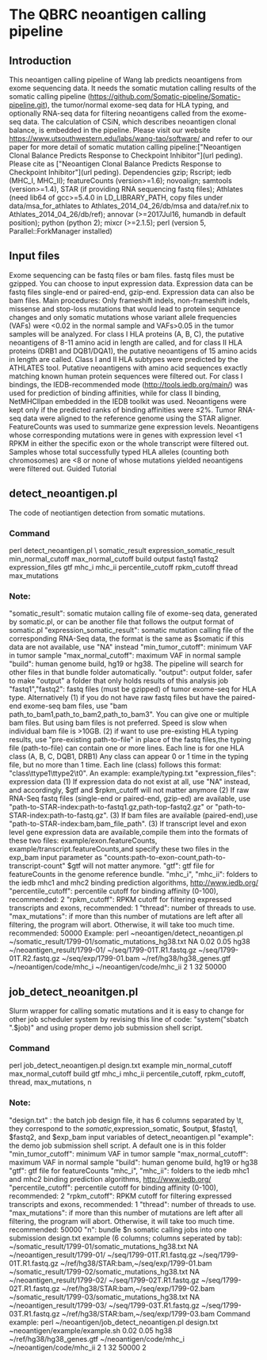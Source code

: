 # The QBRC neoantigen calling pipeline
## Introduction
This neoantigen calling pipeline of Wang lab predicts neoantigens from exome sequencing data. It needs the somatic mutation calling results of the somatic calling pipeline (https://github.com/Somatic-pipeline/Somatic-pipeline.git), the tumor/normal exome-seq data for HLA typing, and optionally RNA-seq data for filtering neoantigens called from the exome-seq data. The calculation of CSiN, which describes neoantigen clonal balance, is embedded in the pipeline.
Please visit our website https://www.utsouthwestern.edu/labs/wang-tao/software/ and refer to our paper for more detail of somatic mutation calling pipeline:["Neoantigen Clonal Balance Predicts Response to Checkpoint Inhibitor"](url peding). Please cite as ["Neoantigen Clonal Balance Predicts Response to Checkpoint Inhibitor"](url peding).
Dependencies
gzip; Rscript; iedb (MHC_I, MHC_II); featureCounts (version>=1.6); novoalign; samtools (version>=1.4), STAR (if providing RNA sequencing fastq files); Athlates (need lib64 of gcc>=5.4.0 in LD_LIBRARY_PATH, copy files under data/msa_for_athlates to Athlates_2014_04_26/db/msa and data/ref.nix to Athlates_2014_04_26/db/ref); annovar (>=2017Jul16, humandb in default position); python (python 2); mixcr (>=2.1.5); perl (version 5, Parallel::ForkManager installed)
## Input files
Exome sequencing can be fastq files or bam files. fastq files must be gzipped. You can choose to input expression data. Expression data can be fastq files single-end or paired-end, gzip-end. Expression data can also be bam files.
Main procedures:
Only frameshift indels, non-frameshift indels, missense and stop-loss mutations that would lead to protein sequence changes and only somatic mutations whose variant allele frequencies (VAFs) were <0.02 in the normal sample and VAFs>0.05 in the tumor samples will be analyzed. For class I HLA proteins (A, B, C), the putative neoantigens of 8-11 amino acid in length are called, and for class II HLA proteins (DRB1 and DQB1/DQA1), the putative neoantigens of 15 amino acids in length are called. Class I and II HLA subtypes were predicted by the ATHLATES tool. Putative neoantigens with amino acid sequences exactly matching known human protein sequences were filtered out. For class I bindings, the IEDB-recommended mode (http://tools.iedb.org/main/) was used for prediction of binding affinities, while for class II binding, NetMHCIIpan embedded in the IEDB toolkit was used. Neoantigens were kept only if the predicted ranks of binding affinities were ≤2%. Tumor RNA-seq data were aligned to the reference genome using the STAR aligner. FeatureCounts was used to summarize gene expression levels. Neoantigens whose corresponding mutations were in genes with expression level <1 RPKM in either the specific exon or the whole transcript were filtered out. Samples whose total successfully typed HLA alleles (counting both chromosomes) are <8 or none of whose mutations yielded neoantigens were filtered out.
Guided Tutorial
## detect_neoantigen.pl
The code of neotiantigen detection from somatic mutations.
### Command
perl detect_neoantigen.pl \ somatic_result 
expression_somatic_result 
min_normal_cutoff max_normal_cutoff build output fastq1 fastq2 expression_files gtf mhc_i mhc_ii 
percentile_cutoff rpkm_cutoff thread max_mutations
### Note:
"somatic_result": somatic mutaion calling file of exome-seq data, generated by somatic.pl, or can be another file that follows the output format of somatic.pl 
"expression_somatic_result": somatic mutation calling file of the corresponding RNA-Seq data, the format is the same as $somatic if this data are not available, use "NA" instead 
"min_tumor_cutoff": minimum VAF in tumor sample 
"max_normal_cutoff": maximum VAF in normal sample 
"build": human genome build, hg19 or hg38. The pipeline will search for other files in that bundle folder automatically.
"output": output folder, safer to make "output" a folder that only holds results of this analysis job
"fastq1","fastq2": fastq files (must be gzipped) of tumor exome-seq for HLA type. Alternatively
(1) if you do not have raw fastq files but have the paired-end exome-seq bam files, use "bam path_to_bam1,path_to_bam2,path_to_bam3".
You can give one or multiple bam files. But using bam files is not preferred. Speed is slow when individual bam file is >10GB.
(2) if want to use pre-existing HLA typing results, use "pre-existing path-to-file" in place of the fastq files,the typing file (path-to-file) can contain one or more lines. Each line is for one HLA class (A, B, C, DQB1, DRB1)
Any class can appear 0 or 1 time in the typing file, but no more than 1 time.
Each line (class) follows this format: "class\ttype1\ttype2\t0". An example: example/typing.txt
"expression_files": expression data
(1) If expression data do not exist at all, use "NA" instead, and accordingly, $gtf and $rpkm_cutoff will not matter anymore
(2) If raw RNA-Seq fastq files (single-end or paired-end, gzip-ed) are available, use "path-to-STAR-index:path-to-fastq1.gz,path-top-fastq2.gz" or "path-to-STAR-index:path-to-fastq.gz".
(3) If bam files are available (paired-end),use "path-to-STAR-index:bam,bam_file_path".
(3) If transcript level and exon level gene expression data are available,compile them into the formats of these two files: example/exon.featureCounts, example/transcript.featureCounts,and specify these two files in the exp_bam input parameter as "counts:path-to-exon-count,path-to-transcript-count" $gtf will not matter anymore. 
"gtf": gtf file for featureCounts in the genome reference bundle. 
"mhc_i", "mhc_ii": folders to the iedb mhc1 and mhc2 binding prediction algorithms, http://www.iedb.org/ 
"percentile_cutoff": percentile cutoff for binding affinity (0-100), recommended: 2 
"rpkm_cutoff": RPKM cutoff for filtering expressed transcripts and exons, recommended: 1 
"thread": number of threads to use. 
"max_mutations": if more than this number of mutations are left after all filtering, the program will abort. Otherwise, it will take too much time. recommended: 50000
Example: perl ~neoantigen/detect_neoantigen.pl ~/somatic_result/1799-01/somatic_mutations_hg38.txt NA 0.02 0.05 hg38 ~/neoantigen_result/1799-01/ ~/seq/1799-01T.R1.fastq.gz ~/seq/1799-01T.R2.fastq.gz ~/seq/exp/1799-01.bam ~/ref/hg38/hg38_genes.gtf ~/neoantigen/code/mhc_i ~/neoantigen/code/mhc_ii 2 1 32 50000
## job_detect_neoanitgen.pl
Slurm wrapper for calling somatic mutations and it is easy to change for other job scheduler system by revising this line of code: "system("sbatch ".$job)" and using proper demo job submission shell script.
### Command
perl job_detect_neoantigen.pl design.txt example 
min_normal_cutoff max_normal_cutoff build gtf mhc_i mhc_ii 
percentile_cutoff, rpkm_cutoff, thread, max_mutations, n
### Note:
"design.txt" : the batch job design file, it has 6 columns separated by \t, they correspond to the $somatic,$expression_somatic, $output, $fastq1, $fastq2, and $exp_bam input variables of detect_neoantigen.pl 
"example": the demo job submission shell script. A default one is in this folder 
"min_tumor_cutoff": minimum VAF in tumor sample 
"max_normal_cutoff": maximum VAF in normal sample 
"build": human genome build, hg19 or hg38
"gtf": gtf file for featureCounts 
"mhc_i", "mhc_ii": folders to the iedb mhc1 and mhc2 binding prediction algorithms, http://www.iedb.org/ 
"percentile_cutoff": percentile cutoff for binding affinity (0-100), recommended: 2 
"rpkm_cutoff": RPKM cutoff for filtering expressed transcripts and exons, recommended: 1 
"thread": number of threads to use. 
"max_mutations": if more than this number of mutations are left after all filtering, the program will abort. Otherwise, it will take too much time. recommended: 50000 
"n": bundle $n somatic calling jobs into one submission
design.txt example (6 columns; columns seperated by tab):
~/somatic_result/1799-01/somatic_mutations_hg38.txt NA ~/neoantigen_result/1799-01/ ~/seq/1799-01T.R1.fastq.gz ~/seq/1799-01T.R1.fastq.gz ~/ref/hg38/STAR:bam,~/seq/exp/1799-01.bam 
~/somatic_result/1799-02/somatic_mutations_hg38.txt NA ~/neoantigen_result/1799-02/ ~/seq/1799-02T.R1.fastq.gz ~/seq/1799-02T.R1.fastq.gz ~/ref/hg38/STAR:bam,~/seq/exp/1799-02.bam 
~/somatic_result/1799-03/somatic_mutations_hg38.txt NA ~/neoantigen_result/1799-03/ ~/seq/1799-03T.R1.fastq.gz ~/seq/1799-03T.R1.fastq.gz ~/ref/hg38/STAR:bam,~/seq/exp/1799-03.bam
Command example: perl ~/neoantigen/job_detect_neoantigen.pl design.txt ~neoantigen/example/example.sh 0.02 0.05 hg38 ~/ref/hg38/hg38_genes.gtf ~/neoantigen/code/mhc_i ~/neoantigen/code/mhc_ii 2 1 32 50000 2
